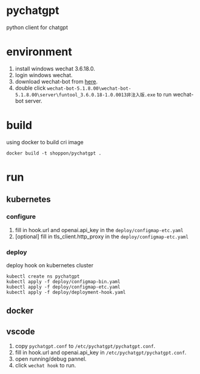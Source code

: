 # pychatgpt
python client for chatgpt

# environment
1. install windows wechat 3.6.18.0.
2. login windows wechat.
3. download wechat-bot from [here](https://github.com/cixingguangming55555/wechat-bot/tree/5.1.8.00).
4. double click `wechat-bot-5.1.8.00\wechat-bot-5.1.8.00\server\funtool_3.6.0.18-1.0.0013非注入版.exe` to run wechat-bot server.

# build
using docker to build cri image
```
docker build -t shoppon/pychatgpt .
```

# run
## kubernetes
### configure
1. fill in hook.url and openai.api_key in the `deploy/configmap-etc.yaml`
2. [optional] fill in tls_client.http_proxy in the `deploy/configmap-etc.yaml`

### deploy
deploy hook on kubernetes cluster
```
kubectl create ns pychatgpt
kubectl apply -f deploy/configmap-bin.yaml
kubectl apply -f deploy/configmap-etc.yaml
kubectl apply -f deploy/deployment-hook.yaml
```

## docker


## vscode
1. copy `pychatgpt.conf` to `/etc/pychatgpt/pychatgpt.conf`.
2. fill in hook.url and openai.api_key in `/etc/pychatgpt/pychatgpt.conf`.
3. open running/debug pannel.
4. click `wechat hook` to run.
